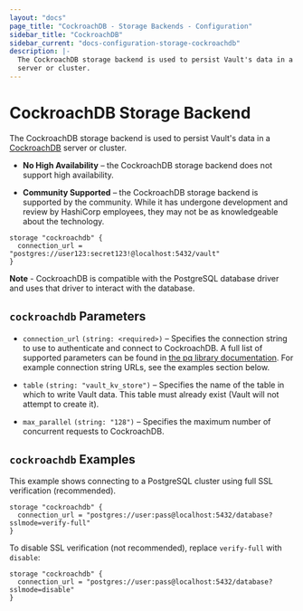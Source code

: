 ```yaml
---
layout: "docs"
page_title: "CockroachDB - Storage Backends - Configuration"
sidebar_title: "CockroachDB"
sidebar_current: "docs-configuration-storage-cockroachdb"
description: |-
  The CockroachDB storage backend is used to persist Vault's data in a CockroachDB
  server or cluster.
---
```


# CockroachDB Storage Backend

The CockroachDB storage backend is used to persist Vault's data in a
[CockroachDB][cockroachdb] server or cluster.

- **No High Availability** – the CockroachDB storage backend does not support
  high availability.

- **Community Supported** – the CockroachDB storage backend is supported by the
  community. While it has undergone development and review by HashiCorp 
  employees, they may not be as knowledgeable about the technology.

```hcl
storage "cockroachdb" {
  connection_url = "postgres://user123:secret123!@localhost:5432/vault"
}
```

**Note** - CockroachDB is compatible with the PostgreSQL database driver and 
uses that driver to interact with the database.

## `cockroachdb` Parameters

- `connection_url` `(string: <required>)` – Specifies the connection string to
  use to authenticate and connect to CockroachDB. A full list of supported
  parameters can be found in [the pq library documentation][pglib]. For example
  connection string URLs, see the examples section below.

- `table` `(string: "vault_kv_store")` – Specifies the name of the table in
  which to write Vault data. This table must already exist (Vault will not
  attempt to create it).

- `max_parallel` `(string: "128")` – Specifies the maximum number of concurrent
  requests to CockroachDB.

## `cockroachdb` Examples

This example shows connecting to a PostgreSQL cluster using full SSL
verification (recommended).

```hcl
storage "cockroachdb" {
  connection_url = "postgres://user:pass@localhost:5432/database?sslmode=verify-full"
}
```

To disable SSL verification (not recommended), replace `verify-full` with
`disable`:

```hcl
storage "cockroachdb" {
  connection_url = "postgres://user:pass@localhost:5432/database?sslmode=disable"
}
```

[cockroachdb]: https://www.cockroachlabs.com/
[pglib]: https://godoc.org/github.com/lib/pq#hdr-Connection_String_Parameters
